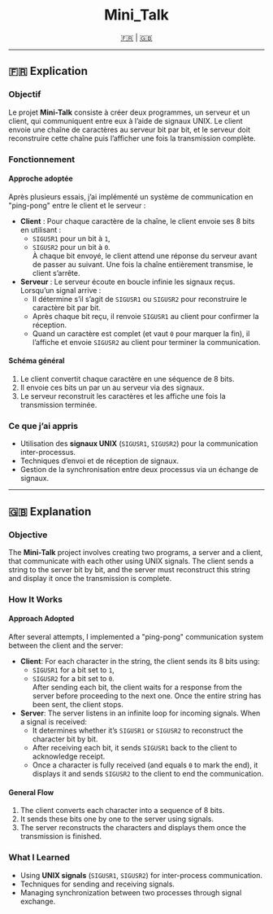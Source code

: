 <h1 align="center">Mini_Talk</h1>

<p align="center">
  <a href="#explication-fr">🇫🇷</a> | <a href="#explanation-en">🇬🇧</a>
</p>

---

## <a name="explication-fr"></a>🇫🇷 Explication
### Objectif
Le projet **Mini-Talk** consiste à créer deux programmes, un serveur et un client, qui communiquent entre eux à l’aide de signaux UNIX. Le client envoie une chaîne de caractères au serveur bit par bit, et le serveur doit reconstruire cette chaîne puis l’afficher une fois la transmission complète.

### Fonctionnement
#### Approche adoptée
Après plusieurs essais, j’ai implémenté un système de communication en "ping-pong" entre le client et le serveur :
- **Client** : Pour chaque caractère de la chaîne, le client envoie ses 8 bits en utilisant :
  - `SIGUSR1` pour un bit à `1`,
  - `SIGUSR2` pour un bit à `0`.  
  À chaque bit envoyé, le client attend une réponse du serveur avant de passer au suivant. Une fois la chaîne entièrement transmise, le client s’arrête.
- **Serveur** : Le serveur écoute en boucle infinie les signaux reçus. Lorsqu’un signal arrive :
  - Il détermine s’il s’agit de `SIGUSR1` ou `SIGUSR2` pour reconstruire le caractère bit par bit.
  - Après chaque bit reçu, il renvoie `SIGUSR1` au client pour confirmer la réception.
  - Quand un caractère est complet (et vaut `0` pour marquer la fin), il l’affiche et envoie `SIGUSR2` au client pour terminer la communication.

#### Schéma général
1. Le client convertit chaque caractère en une séquence de 8 bits.
2. Il envoie ces bits un par un au serveur via des signaux.
3. Le serveur reconstruit les caractères et les affiche une fois la transmission terminée.

### Ce que j’ai appris
- Utilisation des **signaux UNIX** (`SIGUSR1`, `SIGUSR2`) pour la communication inter-processus.
- Techniques d’envoi et de réception de signaux.
- Gestion de la synchronisation entre deux processus via un échange de signaux.

---

## <a name="explanation-en"></a>🇬🇧 Explanation
### Objective
The **Mini-Talk** project involves creating two programs, a server and a client, that communicate with each other using UNIX signals. The client sends a string to the server bit by bit, and the server must reconstruct this string and display it once the transmission is complete.

### How It Works
#### Approach Adopted
After several attempts, I implemented a "ping-pong" communication system between the client and the server:
- **Client**: For each character in the string, the client sends its 8 bits using:
  - `SIGUSR1` for a bit set to `1`,
  - `SIGUSR2` for a bit set to `0`.  
  After sending each bit, the client waits for a response from the server before proceeding to the next one. Once the entire string has been sent, the client stops.
- **Server**: The server listens in an infinite loop for incoming signals. When a signal is received:
  - It determines whether it’s `SIGUSR1` or `SIGUSR2` to reconstruct the character bit by bit.
  - After receiving each bit, it sends `SIGUSR1` back to the client to acknowledge receipt.
  - Once a character is fully received (and equals `0` to mark the end), it displays it and sends `SIGUSR2` to the client to end the communication.

#### General Flow
1. The client converts each character into a sequence of 8 bits.
2. It sends these bits one by one to the server using signals.
3. The server reconstructs the characters and displays them once the transmission is finished.

### What I Learned
- Using **UNIX signals** (`SIGUSR1`, `SIGUSR2`) for inter-process communication.
- Techniques for sending and receiving signals.
- Managing synchronization between two processes through signal exchange.

